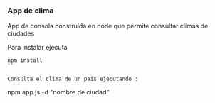 ### App de clima

App de consola construida en node que permite consultar climas de ciudades

Para instalar ejecuta
```
npm install
``

Consulta el clima de un pais ejecutando :
```
npm app.js -d "nombre de ciudad"
```

